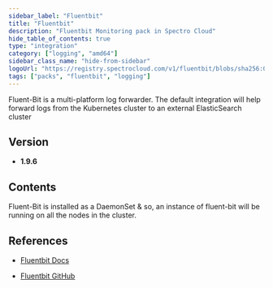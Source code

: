 ```yaml
---
sidebar_label: "Fluentbit"
title: "Fluentbit"
description: "Fluentbit Monitoring pack in Spectro Cloud"
hide_table_of_contents: true
type: "integration"
category: ["logging", "amd64"]
sidebar_class_name: "hide-from-sidebar"
logoUrl: "https://registry.spectrocloud.com/v1/fluentbit/blobs/sha256:012fbab20e3427b6c1f6a73d2ea0b4cc43cf60991774c4800ddf3e23c4b64544?type=image/png"
tags: ["packs", "fluentbit", "logging"]
---
```


Fluent-Bit is a multi-platform log forwarder. The default integration will help forward logs from the Kubernetes cluster
to an external ElasticSearch cluster

## Version

- **1.9.6**

## Contents

Fluent-Bit is installed as a DaemonSet & so, an instance of fluent-bit will be running on all the nodes in the cluster.

## References

- [Fluentbit Docs](https://docs.fluentbit.io/manual)

- [Fluentbit GitHub](https://github.com/fluent/fluent-bit)
